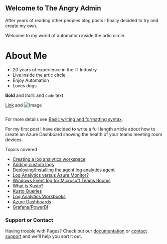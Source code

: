 ## Welcome to The Angry Admin

After years of reading other peoples blog posts I finally decided to try and create my own.


Welcome to my world of automation inside the artic circle.

# About Me
- 20 years of experience in the IT Industry
- Live inside the artic circle
- Enjoy Automation
- Loves dogs

**Bold** and _Italic_ and `Code` text

[Link](url) and ![Image](src)
```markdown

```
For more details see [Basic writing and formatting syntax](https://docs.github.com/en/github/writing-on-github/getting-started-with-writing-and-formatting-on-github/basic-writing-and-formatting-syntax).

For my first post I have decided to write a full length article about how to create an Azure Dashboard showing the health of your teams meeting room devices.

Topics covered
  - [Creating a log analytics workspace](url)
  - [Adding custom logs](url)
  - [Deploying/Installing the agent log analytics agent](url)
  - [Log Analytics versus Azure Monitor?](url)
  - [Windows Event log for Microsoft Teams Rooms](url)
  - [What is Kusto?](url)
  - [Kusto Queries](url)
  - [Log Analytics Workbooks](url)
  - [Azure Dashboards](url)
  - [Grafana/PowerBI](url)

### Support or Contact

Having trouble with Pages? Check out our [documentation](https://docs.github.com/categories/github-pages-basics/) or [contact support](https://support.github.com/contact) and we’ll help you sort it out.
